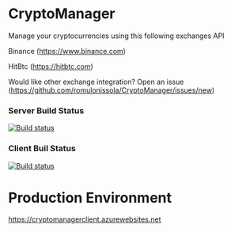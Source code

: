 # CryptoManager
Manage your cryptocurrencies using this following exchanges API

Binance (https://www.binance.com)

HitBtc (https://hitbtc.com)


Would like other exchange integration? Open an issue (https://github.com/romulonissola/CryptoManager/issues/new)

### Server Build Status
[![Build status](https://romulorocha.visualstudio.com/CryptoManager/_apis/build/status/CryptoManagerServer-CI-CD)](https://romulorocha.visualstudio.com/CryptoManager/_build/latest?definitionId=5)

### Client Buil Status
[![Build status](https://romulorocha.visualstudio.com/CryptoManager/_apis/build/status/CryptoManagerUI-CI-CD)](https://romulorocha.visualstudio.com/CryptoManager/_build/latest?definitionId=4)

# Production Environment
https://cryptomanagerclient.azurewebsites.net
